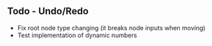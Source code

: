 ## Todo - Undo/Redo

- Fix root node type changing (it breaks node inputs when moving)
- Test implementation of dynamic numbers